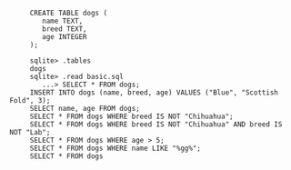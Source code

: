          
         CREATE TABLE dogs (
            name TEXT,
            breed TEXT,
            age INTEGER
         );

         sqlite> .tables
         dogs
         sqlite> .read basic.sql
            ...> SELECT * FROM dogs;
         INSERT INTO dogs (name, breed, age) VALUES ("Blue", "Scottish Fold", 3);
         SELECT name, age FROM dogs;
         SELECT * FROM dogs WHERE breed IS NOT "Chihuahua";
         SELECT * FROM dogs WHERE breed IS NOT "Chihuahua" AND breed IS NOT "Lab";
         SELECT * FROM dogs WHERE age > 5;
         SELECT * FROM dogs WHERE name LIKE "%gg%";
         SELECT * FROM dogs

